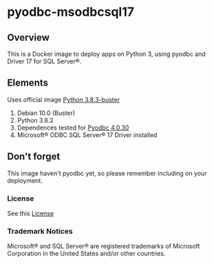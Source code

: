 # pyodbc-msodbcsql17

## Overview

This is a Docker image to deploy apps on Python 3, using pyodbc and Driver 17 for SQL Server®.

## Elements

Uses official image [Python 3.8.3-buster](https://hub.docker.com/_/python/)

1. Debian 10.0 (Buster)
2. Python 3.8.3
3. Dependences tested for [Pyodbc 4.0.30](https://pypi.org/project/pyodbc/4.0.30/)
4. Microsoft® ODBC SQL Server® 17 Driver installed

## Don't forget

This image haven't pyodbc yet, so please remember including on your deployment.

### License

See this [License](LICENSE)

### Trademark Notices

Microsoft® and SQL Server® are registered trademarks of Microsoft Corporation in the United States and/or other countries.
